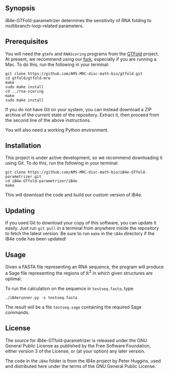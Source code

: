 ## Synopsis

iB4e-GTFold-parametrizer determines the sensitivity of RNA folding to multibranch-loop-related parameters.

## Prerequisites

You will need the `gtmfe` and `RNAScoring` programs from the [GTFold][gtfold] project.
At present, we recommend using our [fork][mrc-gtfold], especially if you are running a Mac.
To do this, run the following in your terminal:

```
git clone https://github.com/AMS-MRC-disc-math-bio/gtfold.git
cd gtfold/gtfold-mre
make
sudo make install
cd ../rna-scoring
make
sudo make install
```

If you do not have Git on your system, you can instead download a ZIP archive of the current state of the repository.
Extract it, then proceed from the second line of the above instructions.

You will also need a working Python environment.

## Installation

This project is under active development, so we recommend downloading it using Git.
To do this, run the following in your terminal:

```
git clone https://github.com/AMS-MRC-disc-math-bio/iB4e-GTfold-parametrizer.git
cd iB4e-GTfold-parametrizer/iB4e
make
```

This will download the code and build our custom version of iB4e.

## Updating

If you used Git to download your copy of this software, you can update it easily.
Just run `git pull` in a terminal from anywhere inside the repository to fetch the latest version.
Be sure to run `make` in the `iB4e` directory if the iB4e code has been updated!

## Usage

Given a FASTA file representing an RNA sequence, the program will produce a Sage file representing the regions of ℝ<sup>3</sup> in which given structures are optimal.

To run the calculation on the sequence in `testseq.fasta`, type

    ./iB4erunner.py -s testseq.fasta

The result will be a file `testseq.sage` containing the required Sage commands.

## License

The source for iB4e-GTfold-parametrizer is released under the GNU General Public License as published by the Free Software Foundation, either version 3 of the License, or (at your option) any
later version.

The code in the `iB4e` folder is from the iB4e project by Peter Huggins, used and distributed here under the terms of the GNU General Public License.

[gtfold]: https://github.com/gtfold/gtfold
[macports]: https://www.macports.org/
[mrc-gtfold]: https://github.com/AMS-MRC-disc-math-bio/gtfold
